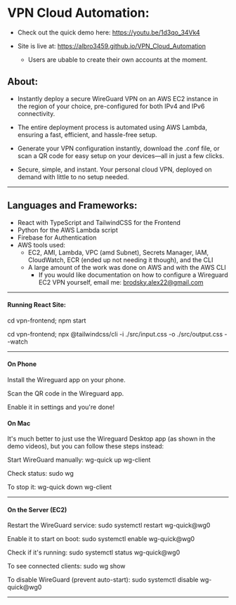 # VPN Cloud Automation:

* Check out the quick demo here: https://youtu.be/1d3qo_34Vk4

* Site is live at: https://albro3459.github.io/VPN_Cloud_Automation

  * Users are ubable to create their own accounts at the moment.

## About: 

 * Instantly deploy a secure WireGuard VPN on an AWS EC2 instance in the region of your choice, pre-configured for both IPv4 and IPv6 connectivity.

 * The entire deployment process is automated using AWS Lambda, ensuring a fast, efficient, and hassle-free setup.

 * Generate your VPN configuration instantly, download the .conf file, or scan a QR code for easy setup on your devices—all in just a few clicks.

 * Secure, simple, and instant. Your personal cloud VPN, deployed on demand with little to no setup needed.

---
 
## Languages and Frameworks:
   * React with TypeScript and TailwindCSS for the Frontend
   * Python for the AWS Lambda script
   * Firebase for Authentication
   * AWS tools used:
     * EC2, AMI, Lambda, VPC (amd Subnet), Secrets Manager, IAM, CloudWatch, ECR (ended up not needing it though), and the CLI
     * A large amount of the work was done on AWS and with the AWS CLI
       * If you would like documentation on how to configure a Wireguard EC2 VPN yourself, email me: brodsky.alex22@gmail.com
      
---

#### Running React Site:

cd vpn-frontend;
npm start

cd vpn-frontend;
npx @tailwindcss/cli -i ./src/input.css -o ./src/output.css --watch

---

#### On Phone

Install the Wireguard app on your phone.

Scan the QR code in the Wireguard app.

Enable it in settings and you're done!

#### On Mac

It's much better to just use the Wireguard Desktop app (as shown in the demo videos), but you can follow these steps instead:

Start WireGuard manually:
wg-quick up wg-client

Check status:
sudo wg

To stop it:
wg-quick down wg-client

---

#### On the Server (EC2)

Restart the WireGuard service:
sudo systemctl restart wg-quick@wg0

Enable it to start on boot:
sudo systemctl enable wg-quick@wg0

Check if it's running:
sudo systemctl status wg-quick@wg0

To see connected clients:
sudo wg show

To disable WireGuard (prevent auto-start):
sudo systemctl disable wg-quick@wg0

---
